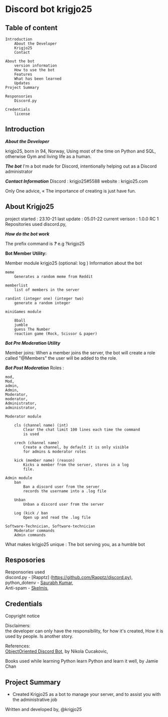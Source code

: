 # Discord bot krigjo25

## Table of content

    Introduction
        About the Developer
        Krigjo25
        Contact

    About the bot
        version information 
        How to use the bot
        Features
        What has been learned
        Updates
    Project Summary
    
    Responsories
        Discord.py

    Credentials
        license

## Introduction

***About the Developer***

krigjo25, born in 94, Norway, Using most of the
time on Python and SQL, otherwise Gym and living life as a human.

***The bot***
I'm a bot made for Discord, intentionally
helping out as a Discord administrator

***Contact Information***
    Discord : krigjo25#5588
    website : krigjo25.com

Only One advice,
« The importance of creating is just have fun.

## About Krigjo25

project started     :   23.10-21
last update         :   05.01-22
current verison     :   1.0.0 RC 1
Repositories  used
    discord.py,

***How do the bot work***

The prefix command is ***?***
e.g ?krigjo25

**Bot Member Utility:**

Member module
    krigjo25 (optional: log )
        Information about the bot

    meme
        Generates a random meme from Reddit
    
    memberlist
        list of members in the server
    
    randint (integer one) (integer two)
        generate a random integer

    miniGames module
        
        8ball
        jumble
        guess The Number
        reaction game (Rock, Scissor & paper)

***Bot Pre Moderation Utility***

Member joins:
    When a member joins the server, the bot will create a role called "@Members"
    the user will be added to the role.

***Bot Post Moderation***
    Roles :

    mod,
    Mod,
    admin,
    Admin,
    Moderator,
    moderator,
    Administrator,
    administrator,

    Moderator module

        cls (channel name) (int)
            Clear the chat limit 100 lines each time the command
            is used

        crech (channel name)
            Create a channel, by default it is only visible 
            for admins & moderator roles

        kick (member name) (reason)
            Kicks a member from the server, stores in a log
            file.

    Admin module
        ban
            Ban a discord user from the server
            records the username into a .log file
                                
        Unban
            Unban a discord user from the server

        Log (kick / ban
            Open up and read the .log file

    Software-Technician, Software-technician
        Moderator commands
        Admin commands

What makes krigjo25 unique :
    The bot serving you, as a humble bot

## Resposories

Responsories used  
    discord.py - [Rapptz] (https://github.com/Rapptz/discord.py),  
    python_dotenv - [Saurabh Kumar](https://github.com/motdotla/dotenv),  
    Anti-spam - [Skelmis](https://github.com/Skelmis/DPY-Anti-Spam/commits?author=Skelmis), 

## Credentials

Copyright notice

Disclaimers:  
    the developer can only have the responsibility, for how it's created,
    How it is used by people. Is another story.

References:  
[ObjectOriented Discord Bot](https://nik.re/posts/2021-09-25/object_oriented_discord_bot), by Nikola Cucakovic,

Books used while learning Python
learn Python and learn it well, by Jamie Chan

## Project Summary

*   Created Krigjo25 as a bot to manage your server, 
    and to assist you with the administrative job

Written and developed by,
@krigjo25

